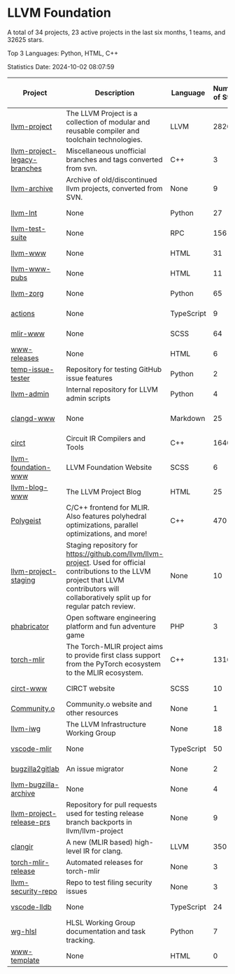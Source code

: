 # LLVM Foundation

A total of 34 projects, 23 active projects in the last six months, 1 teams, and 32625 stars.

Top 3 Languages: Python, HTML, C++

Statistics Date: 2024-10-02 08:07:59

| Project | Description | Language | Number of Stars | License | Creation Date | Last Updated Date | Last Pushed Date |
| --- | --- | --- | --- | --- | --- | --- | --- |
| [llvm-project](https://github.com/llvm/llvm-project) | The LLVM Project is a collection of modular and reusable compiler and toolchain technologies. | LLVM | 28262 | Other | 2016-12-07 | 2024-10-02 | 2024-10-02 |
| [llvm-project-legacy-branches](https://github.com/llvm/llvm-project-legacy-branches) | Miscellaneous unofficial branches and tags converted from svn. | C++ | 3 | - | 2019-01-09 | 2023-05-31 | 2019-05-14 |
| [llvm-archive](https://github.com/llvm/llvm-archive) | Archive of old/discontinued llvm projects, converted from SVN. | None | 9 | - | 2019-01-09 | 2024-07-30 | 2021-02-09 |
| [llvm-lnt](https://github.com/llvm/llvm-lnt) | None | Python | 27 | Other | 2019-01-09 | 2024-09-04 | 2024-09-30 |
| [llvm-test-suite](https://github.com/llvm/llvm-test-suite) | None | RPC | 156 | Other | 2019-01-09 | 2024-10-01 | 2024-10-01 |
| [llvm-www](https://github.com/llvm/llvm-www) | None | HTML | 31 | Other | 2019-01-09 | 2024-09-19 | 2024-09-19 |
| [llvm-www-pubs](https://github.com/llvm/llvm-www-pubs) | None | HTML | 11 | - | 2019-01-09 | 2024-07-30 | 2021-01-28 |
| [llvm-zorg](https://github.com/llvm/llvm-zorg) | None | Python | 65 | Other | 2019-01-09 | 2024-10-01 | 2024-10-01 |
| [actions](https://github.com/llvm/actions) | None | TypeScript | 9 | Other | 2019-11-18 | 2024-08-08 | 2024-08-08 |
| [mlir-www](https://github.com/llvm/mlir-www) | None | SCSS | 64 | - | 2019-12-09 | 2024-09-30 | 2024-10-02 |
| [www-releases](https://github.com/llvm/www-releases) | None | HTML | 6 | - | 2020-01-09 | 2024-10-01 | 2024-10-01 |
| [temp-issue-tester](https://github.com/llvm/temp-issue-tester) | Repository for testing GitHub issue features | Python | 2 | - | 2020-02-01 | 2024-07-30 | 2024-02-03 |
| [llvm-admin](https://github.com/llvm/llvm-admin) | Internal repository for LLVM admin scripts | Python | 4 | - | 2020-02-06 | 2024-07-30 | 2024-04-08 |
| [clangd-www](https://github.com/llvm/clangd-www) | None | Markdown | 25 | Apache License 2.0 | 2020-02-12 | 2024-10-01 | 2024-10-01 |
| [circt](https://github.com/llvm/circt) | Circuit IR Compilers and Tools | C++ | 1640 | Other | 2020-03-05 | 2024-10-02 | 2024-10-01 |
| [llvm-foundation-www](https://github.com/llvm/llvm-foundation-www) | LLVM Foundation Website | SCSS | 6 | - | 2020-04-03 | 2024-08-18 | 2024-08-18 |
| [llvm-blog-www](https://github.com/llvm/llvm-blog-www) | The LLVM Project Blog | HTML | 25 | - | 2020-06-19 | 2024-09-30 | 2024-09-30 |
| [Polygeist](https://github.com/llvm/Polygeist) | C/C++ frontend for MLIR. Also features polyhedral optimizations, parallel optimizations, and more! | C++ | 470 | Other | 2020-07-08 | 2024-10-01 | 2024-10-02 |
| [llvm-project-staging](https://github.com/llvm/llvm-project-staging) | Staging repository for https://github.com/llvm/llvm-project. Used for official contributions to the LLVM project that LLVM contributors will collaboratively split up for regular patch review. | None | 10 | Other | 2020-07-09 | 2024-07-30 | 2021-08-24 |
| [phabricator](https://github.com/llvm/phabricator) | Open software engineering platform and fun adventure game | PHP | 3 | Apache License 2.0 | 2020-07-28 | 2024-09-26 | 2021-10-07 |
| [torch-mlir](https://github.com/llvm/torch-mlir) | The Torch-MLIR project aims to provide first class support from the PyTorch ecosystem to the MLIR ecosystem. | C++ | 1316 | Other | 2020-07-30 | 2024-10-01 | 2024-10-01 |
| [circt-www](https://github.com/llvm/circt-www) | CIRCT website | SCSS | 10 | - | 2021-01-08 | 2024-09-12 | 2024-10-02 |
| [Community.o](https://github.com/llvm/Community.o) | Community.o website and other resources | None | 1 | - | 2021-02-06 | 2024-07-30 | 2023-03-16 |
| [llvm-iwg](https://github.com/llvm/llvm-iwg) | The LLVM Infrastructure Working Group | None | 18 | Other | 2021-03-02 | 2024-09-14 | 2022-08-31 |
| [vscode-mlir](https://github.com/llvm/vscode-mlir) | None | TypeScript | 50 | Other | 2021-07-28 | 2024-09-16 | 2024-05-17 |
| [bugzilla2gitlab](https://github.com/llvm/bugzilla2gitlab) | An issue migrator | None | 2 | MIT License | 2021-10-10 | 2024-05-17 | 2022-01-17 |
| [llvm-bugzilla-archive](https://github.com/llvm/llvm-bugzilla-archive) | None | None | 4 | - | 2021-11-26 | 2023-03-28 | 2021-11-28 |
| [llvm-project-release-prs](https://github.com/llvm/llvm-project-release-prs) | Repository for pull requests used for testing release branch backports in llvm/llvm-project | None | 9 | Other | 2022-05-18 | 2024-07-30 | 2023-12-11 |
| [clangir](https://github.com/llvm/clangir) | A new (MLIR based) high-level IR for clang. | LLVM | 350 | Other | 2022-08-04 | 2024-10-02 | 2024-10-02 |
| [torch-mlir-release](https://github.com/llvm/torch-mlir-release) | Automated releases for torch-mlir | None | 3 | - | 2024-02-01 | 2024-09-14 | 2024-09-14 |
| [llvm-security-repo](https://github.com/llvm/llvm-security-repo) | Repo to test filing security issues | None | 3 | - | 2024-02-22 | 2024-09-02 | 2024-06-13 |
| [vscode-lldb](https://github.com/llvm/vscode-lldb) | None | TypeScript | 24 | Other | 2024-05-15 | 2024-09-29 | 2024-09-23 |
| [wg-hlsl](https://github.com/llvm/wg-hlsl) | HLSL Working Group documentation and task tracking. | Python | 7 | Other | 2024-07-25 | 2024-09-26 | 2024-09-26 |
| [www-template](https://github.com/llvm/www-template) | None | HTML | 0 | MIT License | 2024-08-19 | 2024-09-29 | 2024-09-29 |
